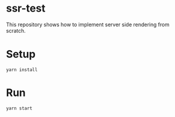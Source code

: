 # ssr-test

This repository shows how to implement server side rendering from scratch.

# Setup

```
yarn install
```

# Run

```
yarn start
```
